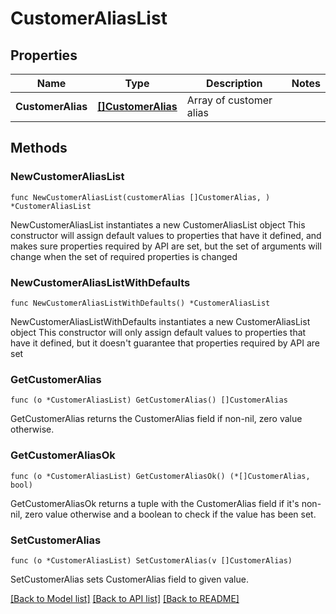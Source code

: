 # CustomerAliasList

## Properties

Name | Type | Description | Notes
------------ | ------------- | ------------- | -------------
**CustomerAlias** | [**[]CustomerAlias**](CustomerAlias.md) | Array of customer alias | 

## Methods

### NewCustomerAliasList

`func NewCustomerAliasList(customerAlias []CustomerAlias, ) *CustomerAliasList`

NewCustomerAliasList instantiates a new CustomerAliasList object
This constructor will assign default values to properties that have it defined,
and makes sure properties required by API are set, but the set of arguments
will change when the set of required properties is changed

### NewCustomerAliasListWithDefaults

`func NewCustomerAliasListWithDefaults() *CustomerAliasList`

NewCustomerAliasListWithDefaults instantiates a new CustomerAliasList object
This constructor will only assign default values to properties that have it defined,
but it doesn't guarantee that properties required by API are set

### GetCustomerAlias

`func (o *CustomerAliasList) GetCustomerAlias() []CustomerAlias`

GetCustomerAlias returns the CustomerAlias field if non-nil, zero value otherwise.

### GetCustomerAliasOk

`func (o *CustomerAliasList) GetCustomerAliasOk() (*[]CustomerAlias, bool)`

GetCustomerAliasOk returns a tuple with the CustomerAlias field if it's non-nil, zero value otherwise
and a boolean to check if the value has been set.

### SetCustomerAlias

`func (o *CustomerAliasList) SetCustomerAlias(v []CustomerAlias)`

SetCustomerAlias sets CustomerAlias field to given value.



[[Back to Model list]](../README.md#documentation-for-models) [[Back to API list]](../README.md#documentation-for-api-endpoints) [[Back to README]](../README.md)



